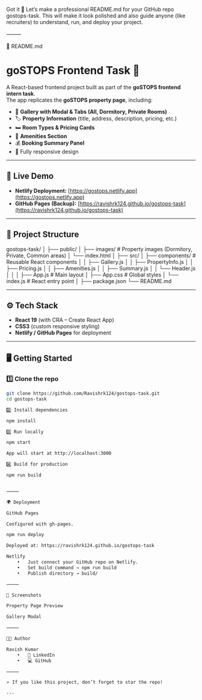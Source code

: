 Got it 🚀 Let’s make a professional README.md for your GitHub repo gostops-task.
This will make it look polished and also guide anyone (like recruiters) to understand, run, and deploy your project.

⸻

📄 README.md

# goSTOPS Frontend Task 🏨

A React-based frontend project built as part of the **goSTOPS frontend intern task**.  
The app replicates the **goSTOPS property page**, including:

- 📸 **Gallery with Modal & Tabs (All, Dormitory, Private Rooms)**
- 🏷️ **Property Information** (title, address, description, pricing, etc.)
- 🛏️ **Room Types & Pricing Cards**
- 🎯 **Amenities Section**
- 💰 **Booking Summary Panel**
- 📱 Fully responsive design

---

## 🚀 Live Demo

- **Netlify Deployment:** [https://gostops.netlify.app](https://gostops.netlify.app)  
- **GitHub Pages (Backup):** [https://ravishrk124.github.io/gostops-task](https://ravishrk124.github.io/gostops-task)

---

## 📂 Project Structure

gostops-task/
│
├── public/
│   ├── images/         # Property images (Dormitory, Private, Common areas)
│   └── index.html
│
├── src/
│   ├── components/     # Reusable React components
│   │   ├── Gallery.js
│   │   ├── PropertyInfo.js
│   │   ├── Pricing.js
│   │   ├── Amenities.js
│   │   ├── Summary.js
│   │   └── Header.js
│   │
│   ├── App.js          # Main layout
│   ├── App.css         # Global styles
│   └── index.js        # React entry point
│
├── package.json
└── README.md

---

## ⚙️ Tech Stack

- **React 19** (with CRA – Create React App)
- **CSS3** (custom responsive styling)
- **Netlify / GitHub Pages** for deployment

---

## 🖥️ Getting Started

### 1️⃣ Clone the repo
```bash
git clone https://github.com/Ravishrk124/gostops-task.git
cd gostops-task

2️⃣ Install dependencies

npm install

3️⃣ Run locally

npm start

App will start at http://localhost:3000

4️⃣ Build for production

npm run build


⸻

🌍 Deployment

GitHub Pages

Configured with gh-pages.

npm run deploy

Deployed at: https://ravishrk124.github.io/gostops-task

Netlify
	•	Just connect your GitHub repo on Netlify.
	•	Set build command → npm run build
	•	Publish directory → build/

⸻

📸 Screenshots

Property Page Preview

Gallery Modal

⸻

👨‍💻 Author

Ravish Kumar
	•	🔗 LinkedIn
	•	💻 GitHub

⸻

⭐ If you like this project, don’t forget to star the repo!

---
